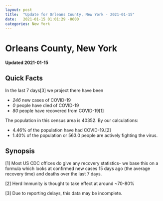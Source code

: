 ```yaml
---
layout: post
title:  "Update for Orleans County, New York - 2021-01-15"
date:   2021-01-15 01:01:29 -0600
categories: New York
---
```


# Orleans County, New York
#### Updated 2021-01-15

## Quick Facts

In the last 7 days[3] we project there have been
- *246* new cases of COVID-19
- *0* people have died of COVID-19
- *80* people have recovered from COVID-19[1]

The population in this census area is 40352. By our calculations:
- 4.46% of the population have had COVID-19.[2]
- 1.40% of the population or 563.0 people are actively fighting the virus.

## Synopsis




[1] Most US CDC offices do give any recovery statistics- we base this on a formula which looks at confirmed new cases
15 days ago (the average recovery time) and deaths over the last 7 days.

[2] Herd Immunity is thought to take effect at around ~70-80%

[3] Due to reporting delays, this data may be incomplete.
 
    
